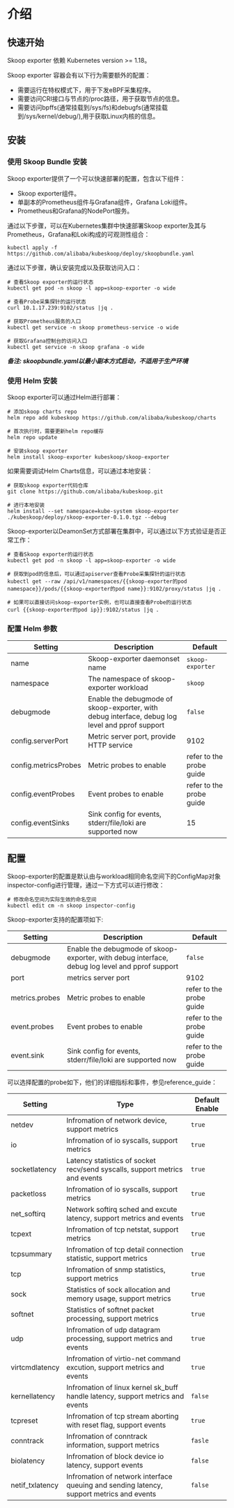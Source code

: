 # 介绍

## 快速开始

Skoop exporter 依赖 Kubernetes version >= 1.18。

Skoop exporter 容器会有以下行为需要额外的配置：

* 需要运行在特权模式下，用于下发eBPF采集程序。
* 需要访问CRI接口与节点的/proc路径，用于获取节点的信息。
* 需要访问bpffs(通常挂载到/sys/fs)和debugfs(通常挂载到/sys/kernel/debug/),用于获取Linux内核的信息。

## 安装

### 使用 Skoop Bundle 安装

Skoop exporter提供了一个可以快速部署的配置，包含以下组件：

* Skoop exporter组件。
* 单副本的Prometheus组件与Grafana组件，Grafana Loki组件。
* Prometheus和Grafana的NodePort服务。

通过以下步骤，可以在Kubernetes集群中快速部署Skoop exporter及其与Prometheus，Grafana和Loki构成的可观测性组合：

```shell
kubectl apply -f https://github.com/alibaba/kubeskoop/deploy/skoopbundle.yaml
```

通过以下步骤，确认安装完成以及获取访问入口：

```shell
# 查看Skoop exporter的运行状态
kubectl get pod -n skoop -l app=skoop-exporter -o wide

# 查看Probe采集探针的运行状态
curl 10.1.17.239:9102/status |jq .

# 获取Prometheus服务的入口
kubectl get service -n skoop prometheus-service -o wide

# 获取Grafana控制台的访问入口
kubectl get service -n skoop grafana -o wide
```

***备注: skoopbundle.yaml以最小副本方式启动，不适用于生产环境***

### 使用 Helm 安装

Skoop exporter可以通过Helm进行部署：

```shell
# 添加skoop charts repo
helm repo add kubeskoop https://github.com/alibaba/kubeskoop/charts

# 首次执行时，需要更新helm repo缓存
helm repo update

# 安装skoop exporter
helm install skoop-exporter kubeskoop/skoop-exporter
```

如果需要调试Helm Charts信息，可以通过本地安装：

```shell
# 获取skoop exporter代码仓库
git clone https://github.com/alibaba/kubeskoop.git

# 进行本地安装
helm install --set namespace=kube-system skoop-exporter ./kubeskoop/deploy/skoop-exporter-0.1.0.tgz --debug
```

Skoop-exporter以DeamonSet方式部署在集群中，可以通过以下方式验证是否正常工作：

```shell
# 查看Skoop exporter的运行状态
kubectl get pod -n skoop -l app=skoop-exporter -o wide

# 获取到pod的信息后，可以通过apiserver查看Probe采集探针的运行状态
kubectl get --raw /api/v1/namespaces/{{skoop-exporter的pod namespace}}/pods/{{skoop-exporter的pod name}}:9102/proxy/status |jq .

# 如果可以直接访问skoop-exporter实例，也可以直接查看Probe的运行状态
curl {{skoop-exporter的pod ip}}:9102/status |jq .
```

### 配置 Helm 参数

| Setting                            | Description                                                                                                          | Default                            |
|------------------------------------|----------------------------------------------------------------------------------------------------------------------|------------------------------------|
| name                               | Skoop-exporter daemonset name                                                                                        | `skoop-exporter`                   |
| namespace                          | The namespace of skoop-exporter workload                                                                             | `skoop`                            |
| debugmode                          | Enable the debugmode of skoop-exporter, with debug interface, debug log level and pprof support                      | `false`                            |
| config.serverPort                  | Metric server port, provide HTTP service                                                                             | 9102                               |
| config.metricsProbes               | Metric probes to enable                                                                                              | refer to the probe guide           |
| config.eventProbes                 | Event probes to enable                                                                                               | refer to the probe guide           |
| config.eventSinks                  | Sink config for events, stderr/file/loki are supported now                                                           | 15                                 |

## 配置

Skoop-exporter的配置是默认由与workload相同命名空间下的ConfigMap对象inspector-config进行管理，通过一下方式可以进行修改：

```shell
# 修改命名空间为实际生效的命名空间
kubectl edit cm -n skoop inspector-config
```

Skoop-exporter支持的配置项如下:

| Setting                            | Description                                                                                                          | Default                            |
|------------------------------------|----------------------------------------------------------------------------------------------------------------------|------------------------------------|
| debugmode                          | Enable the debugmode of skoop-exporter, with debug interface, debug log level and pprof support                      | `false`                            |
| port                               | metrics server port                                                                                                  | 9102                               |
| metrics.probes                     | Metric probes to enable                                                                                              | refer to the probe guide           |
| event.probes                       | Event  probes to enable                                                                                              | refer to the probe guide           |
| event.sink                         | Sink config for events, stderr/file/loki are supported now                                                           | refer to the probe guide           |

可以选择配置的probe如下，他们的详细指标和事件，参见reference_guide：

| Setting                            | Type                                                                                                                 | Default  Enable                    |
|------------------------------------|----------------------------------------------------------------------------------------------------------------------|------------------------------------|
| netdev                             | Infromation of network device, support metrics                                                                       | `true`                             |
| io                                 | Infromation of io syscalls, support metrics                                                                          | `true`                             |
| socketlatency                      | Latency statistics of socket recv/send syscalls, support metrics  and events                                         | `true`                             |
| packetloss                         | Infromation of io syscalls, support metrics                                                                          | `true`                             |
| net_softirq                        | Network softirq sched and excute latency, support metrics and events                                                 | `true`                             |
| tcpext                             | Infromation of tcp netstat, support metrics                                                                          | `true`                             |
| tcpsummary                         | Infromation of tcp detail connection statistic, support metrics                                                      | `true`                             |
| tcp                                | Infromation of snmp statistics, support metrics                                                                      | `true`                             |
| sock                               | Statistics of sock allocation and memory usage, support metrics                                                      | `true`                             |
| softnet                            | Statistics of softnet packet processing, support metrics                                                             | `true`                             |
| udp                                | Infromation of udp datagram processing, support metrics  and events                                                  | `true`                             |
| virtcmdlatency                     | Infromation of virtio-net command excution, support metrics  and events                                              | `true`                             |
| kernellatency                      | Infromation of linux kernel sk_buff handle latency, support metrics and events                                       | `false`                            |
| tcpreset                           | Infromation of tcp stream aborting with reset flag, support events                                                   | `true`                             |
| conntrack                          | Infromation of conntrack information, support metrics                                                                | `fasle`                            |
| biolatency                         | Infromation of block device io latency, support events                                                               | `false`                            |
| netif_txlatency                    | Infromation of network interface queuing and sending latency, support metrics and events                             | `false`                            |
